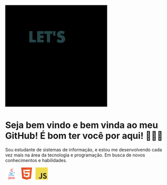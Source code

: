 <img src = "giphy.gif" width= "325px">

# Seja bem vindo e bem vinda ao meu GitHub! É bom ter você por aqui! 👨‍💻🌐

Sou estudante de sistemas de informação, e estou me desenvolvendo cada vez mais na área da tecnologia e programação. Em busca de novos conhecimentos e habilidades.

<div>
  <img src="https://github.com/devicons/devicon/blob/master/icons/java/java-original-wordmark.svg" title="Java" alt="Java" width="40" height="40"/>&nbsp;
  <img src="https://github.com/devicons/devicon/blob/master/icons/html5/html5-original.svg" title="HTML5" alt="HTML" width="40" height="40"/>&nbsp;
  <img src="https://github.com/devicons/devicon/blob/master/icons/javascript/javascript-original.svg" title="JavaScript" alt="JavaScript" width="40" height="40"/>&nbsp;
  <svg xmlns="http://www.w3.org/2000/svg" viewBox="0 0 128 128"><path fill="#4885ed" d="M31.85 57.91H17.09v4.38h10.47c-.52 6.14-5.63 8.76-10.45 8.76a11.7 11.7 0 010-
</div>

<div>


</div>


